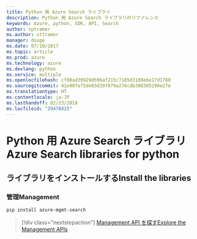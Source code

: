 ```yaml
---
title: Python 用 Azure Search ライブラリ
description: Python 用 Azure Search ライブラリのリファレンス
keywords: Azure, python, SDK, API, Search
author: sptramer
ms.author: sttramer
manager: douge
ms.date: 07/10/2017
ms.topic: article
ms.prod: azure
ms.technology: azure
ms.devlang: python
ms.service: multiple
ms.openlocfilehash: cf08ad39929d596af215c7185d3189e6e17d1760
ms.sourcegitcommit: 41e90fe75de03d397079a276cdb388305290e27e
ms.translationtype: HT
ms.contentlocale: ja-JP
ms.lasthandoff: 02/23/2018
ms.locfileid: "29478815"
---
```

# <a name="azure-search-libraries-for-python"></a><span data-ttu-id="080fd-104">Python 用 Azure Search ライブラリ</span><span class="sxs-lookup"><span data-stu-id="080fd-104">Azure Search libraries for python</span></span>

## <a name="install-the-libraries"></a><span data-ttu-id="080fd-105">ライブラリをインストールする</span><span class="sxs-lookup"><span data-stu-id="080fd-105">Install the libraries</span></span>


### <a name="management"></a><span data-ttu-id="080fd-106">管理</span><span class="sxs-lookup"><span data-stu-id="080fd-106">Management</span></span>

```bash
pip install azure-mgmt-search
```
> [!div class="nextstepaction"]
> [<span data-ttu-id="080fd-107">Management API を探す</span><span class="sxs-lookup"><span data-stu-id="080fd-107">Explore the Management APIs</span></span>](/python/api/overview/azure/search/management)